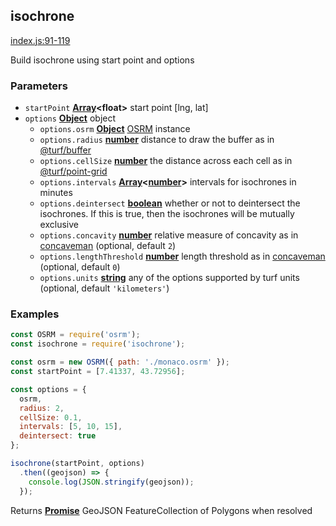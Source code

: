 <!-- Generated by documentation.js. Update this documentation by updating the source code. -->

## isochrone

[index.js:91-119][1]

Build isochrone using start point and options

### Parameters

-   `startPoint` **[Array][2]&lt;float>** start point [lng, lat]
-   `options` **[Object][3]** object
    -   `options.osrm` **[Object][3]** [OSRM][4] instance
    -   `options.radius` **[number][5]** distance to draw the buffer as in
        [@turf/buffer][6]
    -   `options.cellSize` **[number][5]** the distance across each cell as in
        [@turf/point-grid][7]
    -   `options.intervals` **[Array][2]&lt;[number][5]>** intervals for isochrones in minutes
    -   `options.deintersect` **[boolean][8]** whether or not to deintersect the isochrones.
        If this is true, then the isochrones will be mutually exclusive
    -   `options.concavity` **[number][5]** relative measure of concavity as in
        [concaveman][9] (optional, default `2`)
    -   `options.lengthThreshold` **[number][5]** length threshold as in
        [concaveman][9] (optional, default `0`)
    -   `options.units` **[string][10]** any of the options supported by turf units (optional, default `'kilometers'`)

### Examples

```javascript
const OSRM = require('osrm');
const isochrone = require('isochrone');

const osrm = new OSRM({ path: './monaco.osrm' });
const startPoint = [7.41337, 43.72956];

const options = {
  osrm,
  radius: 2,
  cellSize: 0.1,
  intervals: [5, 10, 15],
  deintersect: true
};

isochrone(startPoint, options)
  .then((geojson) => {
    console.log(JSON.stringify(geojson));
  });
```

Returns **[Promise][11]** GeoJSON FeatureCollection of Polygons when resolved

[1]: https://github.com/stepankuzmin/node-isochrone/blob/3dc588a2f3a3b21db10e751150d41e318866fa27/index.js#L91-L119 "Source code on GitHub"

[2]: https://developer.mozilla.org/docs/Web/JavaScript/Reference/Global_Objects/Array

[3]: https://developer.mozilla.org/docs/Web/JavaScript/Reference/Global_Objects/Object

[4]: https://github.com/Project-OSRM/osrm-backend

[5]: https://developer.mozilla.org/docs/Web/JavaScript/Reference/Global_Objects/Number

[6]: https://github.com/Turfjs/turf/tree/master/packages/turf-buffer

[7]: https://github.com/Turfjs/turf/tree/master/packages/turf-point-grid

[8]: https://developer.mozilla.org/docs/Web/JavaScript/Reference/Global_Objects/Boolean

[9]: https://github.com/mapbox/concaveman

[10]: https://developer.mozilla.org/docs/Web/JavaScript/Reference/Global_Objects/String

[11]: https://developer.mozilla.org/docs/Web/JavaScript/Reference/Global_Objects/Promise
